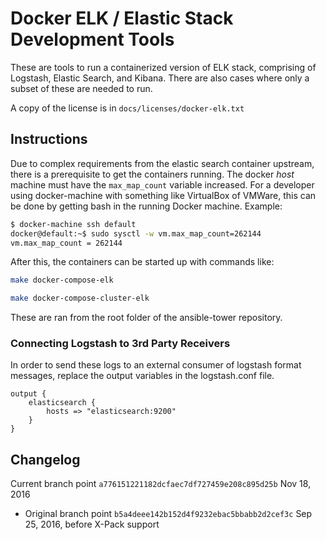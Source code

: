 # Docker ELK / Elastic Stack Development Tools

These are tools to run a containerized version of ELK stack, comprising
of Logstash, Elastic Search, and Kibana. There are also cases where
only a subset of these are needed to run.

A copy of the license is in `docs/licenses/docker-elk.txt`

## Instructions

Due to complex requirements from the elastic search container upstream, there
is a prerequisite to get the containers running. The docker _host_ machine
must have the `max_map_count` variable increased. For a developer using
docker-machine with something like VirtualBox of VMWare, this can be
done by getting bash in the running Docker machine. Example:

```bash
$ docker-machine ssh default
docker@default:~$ sudo sysctl -w vm.max_map_count=262144
vm.max_map_count = 262144
```

After this, the containers can be started up with commands like:

```bash
make docker-compose-elk
```

```bash
make docker-compose-cluster-elk
```

These are ran from the root folder of the ansible-tower repository.

### Connecting Logstash to 3rd Party Receivers

In order to send these logs to an external consumer of logstash format
messages, replace the output variables in the logstash.conf file.

```
output {
	elasticsearch {
		hosts => "elasticsearch:9200"
	}
}
```

## Changelog

Current branch point `a776151221182dcfaec7df727459e208c895d25b`
Nov 18, 2016


 - Original branch point `b5a4deee142b152d4f9232ebac5bbabb2d2cef3c`
   Sep 25, 2016, before X-Pack support

